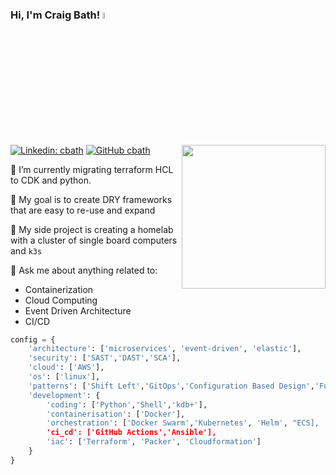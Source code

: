 ### Hi, I'm Craig Bath! <a href="https://www.gautamkrishnar.com/"><img src="https://media.giphy.com/media/HVFyuAzKcC616jnpq7/giphy.gif" width="5%"></a>

<img align='right' src="https://media.giphy.com/media/v1.Y2lkPTc5MGI3NjExdXI5YXZlcHloZmI3YWMzN2hjOHB3eDg5cndkbW84ZzkzY2c2eTYybCZlcD12MV9pbnRlcm5hbF9naWZfYnlfaWQmY3Q9cw/jdPMeyv9rn0hZHh8n9/giphy.gif" width="230">

[![Linkedin: cbath](https://img.shields.io/badge/-cbath-blue?style=flat-square&logo=Linkedin&logoColor=white&link=https://www.linkedin.com/in/craig-bath/)](https://www.linkedin.com/in/craig-bath/)
[![GitHub cbath](https://img.shields.io/github/followers/cbath?label=follow&style=social)](https://github.com/cbath)

🌱 I’m currently migrating terraform HCL to CDK and python.

🥅 My goal is to create DRY frameworks that are easy to re-use and expand

🎯 My side project is creating a homelab with a cluster of single board computers and `k3s`

💬 Ask me about anything related to:

- Containerization
- Cloud Computing
- Event Driven Architecture
- CI/CD

```python
config = {
    'architecture': ['microservices', 'event-driven', 'elastic'],
    'security': ['SAST','DAST','SCA'],
    'cloud': ['AWS'],
    'os': ['linux'],
    'patterns': ['Shift Left','GitOps','Configuration Based Design','Functional Programming'],
    'development': {
        'coding': ['Python','Shell','kdb+'],
        'containerisation': ['Docker'],
        'orchestration': ['Docker Swarm','Kubernetes', 'Helm', "ECS],
        'ci_cd': ['GitHub Actions','Ansible'],
        'iac': ['Terraform', 'Packer', 'Cloudformation']
    }
}
```
